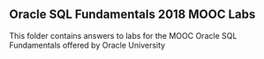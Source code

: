 ﻿## Oracle SQL Fundamentals 2018 MOOC Labs

This folder contains answers to labs for the MOOC Oracle SQL Fundamentals offered by Oracle University


